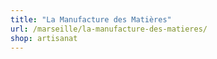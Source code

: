 ```yaml
---
title: "La Manufacture des Matières"
url: /marseille/la-manufacture-des-matieres/
shop: artisanat
---
```

